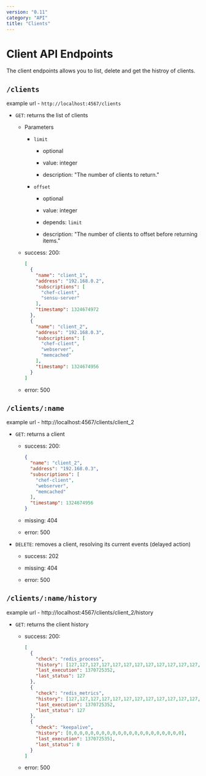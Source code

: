 ```yaml
---
version: "0.11"
category: "API"
title: "Clients"
---
```


# Client API Endpoints

The client endpoints allows you to list, delete and get the histroy of clients.

## `/clients`

example url - `http://localhost:4567/clients`

* `GET`: returns the list of clients

  - Parameters

    - `limit`

      - optional

      - value: integer

      - description: "The number of clients to return."

    - `offset`

      - optional

      - value: integer

      - depends: `limit`

      - description: "The number of clients to offset before returning items."

  - success: 200:

    ~~~ json
    [
      {
        "name": "client_1",
        "address": "192.168.0.2",
        "subscriptions": [
          "chef-client",
          "sensu-server"
        ],
        "timestamp": 1324674972
      },
      {
        "name": "client_2",
        "address": "192.168.0.3",
        "subscriptions": [
          "chef-client",
          "webserver",
          "memcached"
        ],
        "timestamp": 1324674956
      }
    ]
    ~~~

  - error: 500

## `/clients/:name`

example url - http://localhost:4567/clients/client_2

* `GET`: returns a client

  - success: 200:

    ~~~ json
    {
      "name": "client_2",
      "address": "192.168.0.3",
      "subscriptions": [
        "chef-client",
        "webserver",
        "memcached"
      ],
      "timestamp": 1324674956
    }
    ~~~

  - missing: 404

  - error: 500

* `DELETE`: removes a client, resolving its current events (delayed action)

  - success: 202

  - missing: 404

  - error: 500

## `/clients/:name/history`

example url - http://localhost:4567/clients/client_2/history

* `GET`: returns the client history

  - success: 200:

    ~~~ json
    [
      {
        "check": "redis_process",
        "history": [127,127,127,127,127,127,127,127,127,127,127,127,127,127,127,127,127,127,127,127,127],
        "last_execution": 1370725352,
        "last_status": 127
      },
      {
        "check": "redis_metrics",
        "history": [127,127,127,127,127,127,127,127,127,127,127,127,127,127,127,127,127,127,127,127,127],
        "last_execution": 1370725352,
        "last_status": 127
      },
      {
        "check": "keepalive",
        "history": [0,0,0,0,0,0,0,0,0,0,0,0,0,0,0,0,0,0,0,0,0],
        "last_execution": 1370725351,
        "last_status": 0
      }
    ]
    ~~~

  - error: 500
